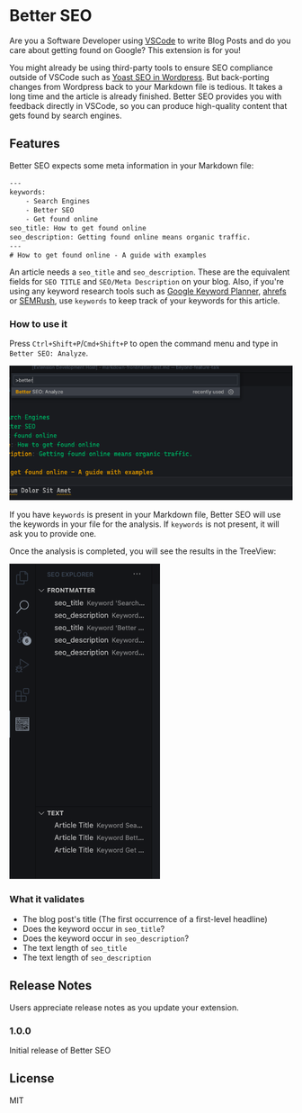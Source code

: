 # Better SEO

Are you a Software Developer using [VSCode](https://code.visualstudio.com/) to write Blog Posts and do you care about getting found on Google? This extension is for you!

You might already be using third-party tools to ensure SEO compliance outside of VSCode such as [Yoast SEO in Wordpress](https://yoast.com/wordpress/plugins/seo/). But back-porting changes from Wordpress back to your Markdown file is tedious. It takes a long time and the article is already finished.
Better SEO provides you with feedback directly in VSCode, so you can produce high-quality content that gets found by search engines.

## Features

Better SEO expects some meta information in your Markdown file:

```
---
keywords:
    - Search Engines
    - Better SEO
    - Get found online
seo_title: How to get found online
seo_description: Getting found online means organic traffic.
---
# How to get found online - A guide with examples
```

An article needs a `seo_title` and `seo_description`. These are the equivalent fields for `SEO TITLE` and `SEO/Meta Description` on your blog. Also, if you're using any keyword research tools such as [Google Keyword Planner](https://ads.google.com/home/tools/keyword-planner/), [ahrefs](ahrefs.com) or [SEMRush](https://www.semrush.com/), use `keywords` to keep track of your keywords for this article.

### How to use it

Press `Ctrl+Shift+P`/`Cmd+Shift+P` to open the command menu and type in `Better SEO: Analyze`.

![Invoke analyze command](./resources/invoke-command.png)

If you have `keywords` is present in your Markdown file, Better SEO will use the keywords in your file for the analysis. If `keywords` is not present, it will ask you to provide one.

Once the analysis is completed, you will see the results in the TreeView:

![Analysis Results](./resources/analysis-results.png)

### What it validates

- The blog post's title (The first occurrence of a first-level headline)
- Does the keyword occur in `seo_title`?
- Does the keyword occur in `seo_description`?
- The text length of `seo_title`
- The text length of `seo_description`

## Release Notes

Users appreciate release notes as you update your extension.

### 1.0.0

Initial release of Better SEO

## License

MIT